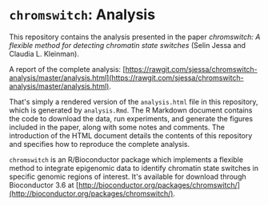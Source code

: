 # `chromswitch`: Analysis

This repository contains the analysis presented in the paper *chromswitch: A flexible method for detecting chromatin state switches* (Selin Jessa and Claudia L. Kleinman).

A report of the complete analysis: [https://rawgit.com/sjessa/chromswitch-analysis/master/analysis.html](https://rawgit.com/sjessa/chromswitch-analysis/master/analysis.html).

That's simply a rendered version of the `analysis.html` file in this repository, which is generated by `analysis.Rmd`. The R Markdown document contains the code to download the data, run experiments, and generate the figures included in the paper, along with some notes and comments. The introduction of the HTML document details the contents of this repository and specifies how to reproduce the complete analysis.

`chromswitch` is an R/Bioconductor package which implements a flexible method to integrate epigenomic data to identify chromatin state switches in specific genomic regions of interest. It's available for download through Bioconductor 3.6 at [http://bioconductor.org/packages/chromswitch/](http://bioconductor.org/packages/chromswitch/).
